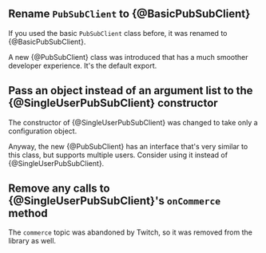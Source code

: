 ## Rename `PubSubClient` to {@BasicPubSubClient}

If you used the basic `PubSubClient` class before, it was renamed to {@BasicPubSubClient}.

A new {@PubSubClient} class was introduced that has a much smoother developer experience. It's the default export.

## Pass an object instead of an argument list to the {@SingleUserPubSubClient} constructor

The constructor of {@SingleUserPubSubClient} was changed to take only a configuration object.

Anyway, the new {@PubSubClient} has an interface that's very similar to this class, but supports multiple users. Consider using it instead of {@SingleUserPubSubClient}.

## Remove any calls to {@SingleUserPubSubClient}'s `onCommerce` method

The `commerce` topic was abandoned by Twitch, so it was removed from the library as well.
